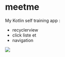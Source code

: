 # meetme

My Kotlin self training app :

- recyclerview
- click liste et
- navigation

![](https://raw.githubusercontent.com/YvesKalume/meetme/blob/master/screenshot.png)
